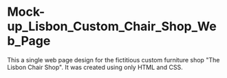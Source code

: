 # Mock-up_Lisbon_Custom_Chair_Shop_Web_Page
This a single web page design for the fictitious custom furniture shop "The Lisbon Chair Shop". It was created using only HTML and CSS. 
